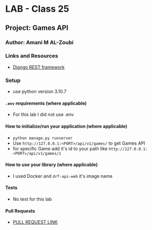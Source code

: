# LAB - Class 25

## Project: Games API

### Author: Amani M AL-Zoubi

### Links and Resources
- [Django REST framework](https://www.django-rest-framework.org/)

### Setup
- use python version 3.10.7

#### `.env` requirements (where applicable)
- For this lab I did not use .env 

#### How to initialize/run your application (where applicable)

- `python manage.py runserver` 
- Use `http://127.0.0.1:<PORT>/api/v1/games/` to get Games API 
- for specific Game add it's id to your path like `http://127.0.0.1:<PORT>/api/v1/games/1`

#### How to use your library (where applicable)
- I used Docker and `drf-api-web` it's image name


#### Tests
- No test for this lab 
#### Pull Requests
- [PULL REQUEST LINK](https://github.com/amani51/pokemon/pull/1)